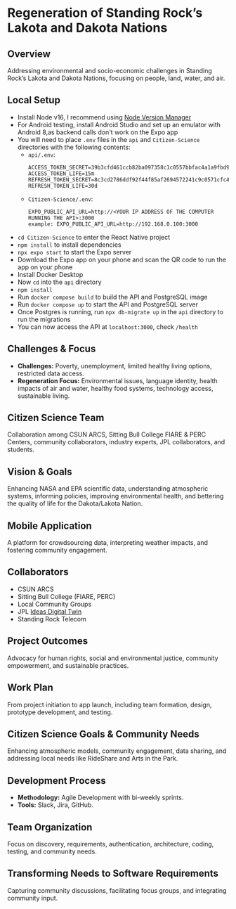 # Regeneration of Standing Rock’s Lakota and Dakota Nations

## Overview
Addressing environmental and socio-economic challenges in Standing Rock’s Lakota and Dakota Nations, focusing on people, land, water, and air.

## Local Setup
- Install Node v16, I recommend using [Node Version Manager](https://github.com/nvm-sh/nvm)
- For Android testing, install Android Studio and set up an emulator with Android 8,as backend calls don't work on the Expo app
- You will need to place `.env` files in the `api` and `Citizen-Science` directories with the following contents:
  - `api/.env`:
    ```
    ACCESS_TOKEN_SECRET=39b3cfd461ccb82ba097358c1c0557bbfac4a1a9fbd9bfc6e1bac511e7c9ca60
    ACCESS_TOKEN_LIFE=15m
    REFRESH_TOKEN_SECRET=8c3cd2786ddf92f44f85af2694572241c9c0571cfc4e173e5c86a4fa82dd51cc
    REFRESH_TOKEN_LIFE=30d
    ```
  - `Citizen-Science/.env`:
    ```
    EXPO_PUBLIC_API_URL=http://<YOUR IP ADDRESS OF THE COMPUTER RUNNING THE API>:3000
    example: EXPO_PUBLIC_API_URL=http://192.168.0.100:3000
    ```
- `cd Citizen-Science` to enter the React Native project
- `npm install` to install dependencies
- `npx expo start` to start the Expo server
- Download the Expo app on your phone and scan the QR code to run the app on your phone
- Install Docker Desktop
- Now `cd` into the `api` directory
- `npm install`
- Run `docker compose build` to build the API and PostgreSQL image
- Run `docker compose up` to start the API and PostgreSQL server
- Once Postgres is running, run `npx db-migrate up` in the `api` directory to run the migrations
- You can now access the API at `localhost:3000`, check `/health`

## Challenges & Focus
- **Challenges:** Poverty, unemployment, limited healthy living options, restricted data access.
- **Regeneration Focus:** Environmental issues, language identity, health impacts of air and water, healthy food systems, technology access, sustainable living.

## Citizen Science Team
Collaboration among CSUN ARCS, Sitting Bull College FIARE & PERC Centers, community collaborators, industry experts, JPL collaborators, and students.

## Vision & Goals
Enhancing NASA and EPA scientific data, understanding atmospheric systems, informing policies, improving environmental health, and bettering the quality of life for the Dakota/Lakota Nation.

## Mobile Application
A platform for crowdsourcing data, interpreting weather impacts, and fostering community engagement.

## Collaborators
- CSUN ARCS
- Sitting Bull College (FIARE, PERC)
- Local Community Groups
- JPL [Ideas Digital Twin](https://ideas-digitaltwin.jpl.nasa.gov/aqacf/)
- Standing Rock Telecom

## Project Outcomes
Advocacy for human rights, social and environmental justice, community empowerment, and sustainable practices.

## Work Plan
From project initiation to app launch, including team formation, design, prototype development, and testing.

## Citizen Science Goals & Community Needs
Enhancing atmospheric models, community engagement, data sharing, and addressing local needs like RideShare and Arts in the Park.

## Development Process
- **Methodology:** Agile Development with bi-weekly sprints.
- **Tools:** Slack, Jira, GitHub.

## Team Organization
Focus on discovery, requirements, authentication, architecture, coding, testing, and community needs.

## Transforming Needs to Software Requirements
Capturing community discussions, facilitating focus groups, and integrating community input.

